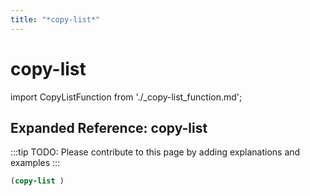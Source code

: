 ```yaml
---
title: "*copy-list*"
---
```


# copy-list

import CopyListFunction from './_copy-list_function.md';

<CopyListFunction />

## Expanded Reference: copy-list

:::tip
TODO: Please contribute to this page by adding explanations and examples
:::

```lisp
(copy-list )
```
